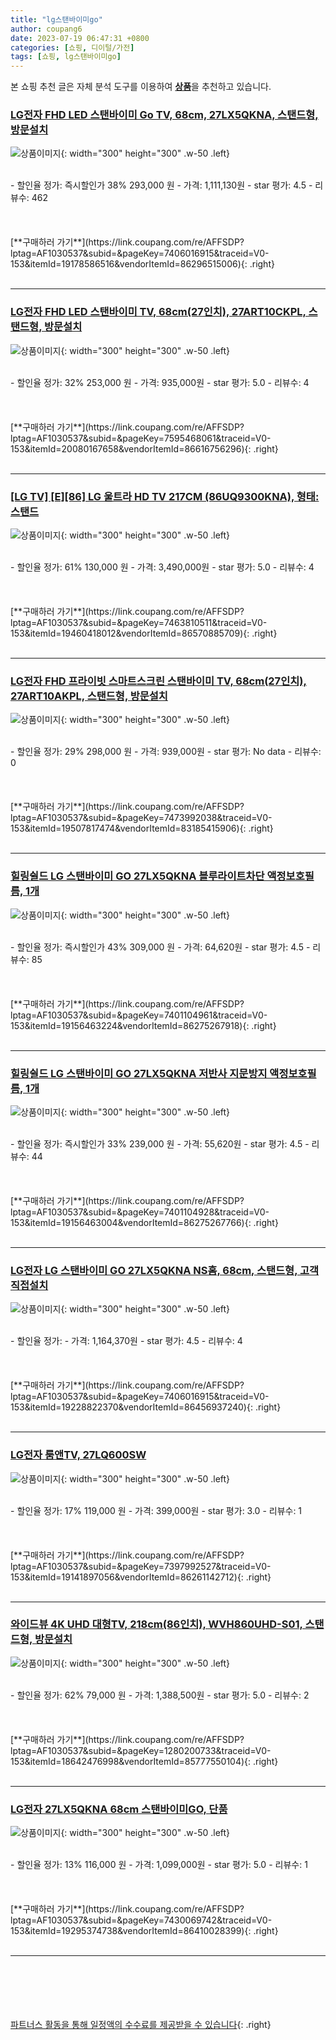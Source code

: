 ```yaml
---
title: "lg스탠바이미go"
author: coupang6
date: 2023-07-19 06:47:31 +0800
categories: [쇼핑, 디이털/가전]
tags: [쇼핑, lg스탠바이미go]
---
```


본 쇼핑 추천 글은 자체 분석 도구를 이용하여 [**상품**](https://link.coupang.com/a/bao1ui)을 추천하고 있습니다.

### [LG전자 FHD LED 스탠바이미 Go TV, 68cm, 27LX5QKNA, 스탠드형, 방문설치](https://link.coupang.com/re/AFFSDP?lptag=AF1030537&subid=&pageKey=7406016915&traceid=V0-153&itemId=19178586516&vendorItemId=86296515006)

![상품이미지](https://thumbnail10.coupangcdn.com/thumbnails/remote/230x230ex/image/rs_quotation_api/knqamy7l/5896034c03984ac2b915cd54ccb4966a.jpg){: width="300" height="300" .w-50 .left}


<br>
- 할인율 정가: 즉시할인가 38%  293,000   원
- 가격: 1,111,130원
- star 평가: 4.5
- 리뷰수: 462
<br>
<br>
<br>
<br>
[**구매하러 가기**](https://link.coupang.com/re/AFFSDP?lptag=AF1030537&subid=&pageKey=7406016915&traceid=V0-153&itemId=19178586516&vendorItemId=86296515006){: .right}
<br>
<br>

---

### [LG전자 FHD LED 스탠바이미 TV, 68cm(27인치), 27ART10CKPL, 스탠드형, 방문설치](https://link.coupang.com/re/AFFSDP?lptag=AF1030537&subid=&pageKey=7595468061&traceid=V0-153&itemId=20080167658&vendorItemId=86616756296)

![상품이미지](https://thumbnail7.coupangcdn.com/thumbnails/remote/230x230ex/image/retail/images/1157099712682444-0a678ede-6423-4227-be47-8995194f2273.jpg){: width="300" height="300" .w-50 .left}


<br>
- 할인율 정가: 32%  253,000   원
- 가격: 935,000원
- star 평가: 5.0
- 리뷰수: 4
<br>
<br>
<br>
<br>
[**구매하러 가기**](https://link.coupang.com/re/AFFSDP?lptag=AF1030537&subid=&pageKey=7595468061&traceid=V0-153&itemId=20080167658&vendorItemId=86616756296){: .right}
<br>
<br>

---

### [[LG TV] [E][86] LG 울트라 HD TV 217CM (86UQ9300KNA), 형태:스탠드](https://link.coupang.com/re/AFFSDP?lptag=AF1030537&subid=&pageKey=7463810511&traceid=V0-153&itemId=19460418012&vendorItemId=86570885709)

![상품이미지](https://thumbnail10.coupangcdn.com/thumbnails/remote/230x230ex/image/vendor_inventory/3741/2086d2a7d28650f5c5094a62ea48b1d4c9d9f1a99dfa7abc5b22dd4d7582.jpg){: width="300" height="300" .w-50 .left}


<br>
- 할인율 정가: 61%  130,000   원
- 가격: 3,490,000원
- star 평가: 5.0
- 리뷰수: 4
<br>
<br>
<br>
<br>
[**구매하러 가기**](https://link.coupang.com/re/AFFSDP?lptag=AF1030537&subid=&pageKey=7463810511&traceid=V0-153&itemId=19460418012&vendorItemId=86570885709){: .right}
<br>
<br>

---

### [LG전자 FHD 프라이빗 스마트스크린 스탠바이미 TV, 68cm(27인치), 27ART10AKPL, 스탠드형, 방문설치](https://link.coupang.com/re/AFFSDP?lptag=AF1030537&subid=&pageKey=7473992038&traceid=V0-153&itemId=19507817474&vendorItemId=83185415906)

![상품이미지](https://thumbnail8.coupangcdn.com/thumbnails/remote/230x230ex/image/vendor_inventory/8094/43fc4904266e40cc42d24a334259a3f4ba1c660b919a070fd47cbf33a1d0.jpg){: width="300" height="300" .w-50 .left}


<br>
- 할인율 정가: 29%  298,000   원
- 가격: 939,000원
- star 평가: No data
- 리뷰수: 0
<br>
<br>
<br>
<br>
[**구매하러 가기**](https://link.coupang.com/re/AFFSDP?lptag=AF1030537&subid=&pageKey=7473992038&traceid=V0-153&itemId=19507817474&vendorItemId=83185415906){: .right}
<br>
<br>

---

### [힐링쉴드 LG 스탠바이미 GO 27LX5QKNA 블루라이트차단 액정보호필름, 1개](https://link.coupang.com/re/AFFSDP?lptag=AF1030537&subid=&pageKey=7401104961&traceid=V0-153&itemId=19156463224&vendorItemId=86275267918)

![상품이미지](https://thumbnail9.coupangcdn.com/thumbnails/remote/230x230ex/image/vendor_inventory/52da/e46e22dbd9add0bda4ff0e451a9f7f771413418aabd3a2129510a2c2a0c2.jpg){: width="300" height="300" .w-50 .left}


<br>
- 할인율 정가: 즉시할인가 43%  309,000   원
- 가격: 64,620원
- star 평가: 4.5
- 리뷰수: 85
<br>
<br>
<br>
<br>
[**구매하러 가기**](https://link.coupang.com/re/AFFSDP?lptag=AF1030537&subid=&pageKey=7401104961&traceid=V0-153&itemId=19156463224&vendorItemId=86275267918){: .right}
<br>
<br>

---

### [힐링쉴드 LG 스탠바이미 GO 27LX5QKNA 저반사 지문방지 액정보호필름, 1개](https://link.coupang.com/re/AFFSDP?lptag=AF1030537&subid=&pageKey=7401104928&traceid=V0-153&itemId=19156463004&vendorItemId=86275267766)

![상품이미지](https://thumbnail6.coupangcdn.com/thumbnails/remote/230x230ex/image/vendor_inventory/6781/949994d8eb1129344811341add79e8d9958847a4bc0d3d9a31e7b021f477.jpg){: width="300" height="300" .w-50 .left}


<br>
- 할인율 정가: 즉시할인가 33%  239,000   원
- 가격: 55,620원
- star 평가: 4.5
- 리뷰수: 44
<br>
<br>
<br>
<br>
[**구매하러 가기**](https://link.coupang.com/re/AFFSDP?lptag=AF1030537&subid=&pageKey=7401104928&traceid=V0-153&itemId=19156463004&vendorItemId=86275267766){: .right}
<br>
<br>

---

### [LG전자 LG 스탠바이미 GO 27LX5QKNA NS홈, 68cm, 스탠드형, 고객직접설치](https://link.coupang.com/re/AFFSDP?lptag=AF1030537&subid=&pageKey=7406016915&traceid=V0-153&itemId=19228822370&vendorItemId=86456937240)

![상품이미지](https://thumbnail8.coupangcdn.com/thumbnails/remote/230x230ex/image/vendor_inventory/118e/3270278ce3a9df82922e791c53297ba2b3d185fdec68ab0094d621e55020.jpg){: width="300" height="300" .w-50 .left}


<br>
- 할인율 정가: 
- 가격: 1,164,370원
- star 평가: 4.5
- 리뷰수: 4
<br>
<br>
<br>
<br>
[**구매하러 가기**](https://link.coupang.com/re/AFFSDP?lptag=AF1030537&subid=&pageKey=7406016915&traceid=V0-153&itemId=19228822370&vendorItemId=86456937240){: .right}
<br>
<br>

---

### [LG전자 룸앤TV, 27LQ600SW](https://link.coupang.com/re/AFFSDP?lptag=AF1030537&subid=&pageKey=7397992527&traceid=V0-153&itemId=19141897056&vendorItemId=86261142712)

![상품이미지](https://thumbnail7.coupangcdn.com/thumbnails/remote/230x230ex/image/retail/images/4013224699932658-9c781794-399f-4d41-8a35-3ab087576b8d.jpg){: width="300" height="300" .w-50 .left}


<br>
- 할인율 정가: 17%  119,000   원
- 가격: 399,000원
- star 평가: 3.0
- 리뷰수: 1
<br>
<br>
<br>
<br>
[**구매하러 가기**](https://link.coupang.com/re/AFFSDP?lptag=AF1030537&subid=&pageKey=7397992527&traceid=V0-153&itemId=19141897056&vendorItemId=86261142712){: .right}
<br>
<br>

---

### [와이드뷰 4K UHD 대형TV, 218cm(86인치), WVH860UHD-S01, 스탠드형, 방문설치](https://link.coupang.com/re/AFFSDP?lptag=AF1030537&subid=&pageKey=1280200733&traceid=V0-153&itemId=18642476998&vendorItemId=85777550104)

![상품이미지](https://thumbnail10.coupangcdn.com/thumbnails/remote/230x230ex/image/retail/images/2023/04/25/14/4/4708f14f-f9e9-4a9c-8b84-e7bd4ad0d0a7.png){: width="300" height="300" .w-50 .left}


<br>
- 할인율 정가: 62%  79,000   원
- 가격: 1,388,500원
- star 평가: 5.0
- 리뷰수: 2
<br>
<br>
<br>
<br>
[**구매하러 가기**](https://link.coupang.com/re/AFFSDP?lptag=AF1030537&subid=&pageKey=1280200733&traceid=V0-153&itemId=18642476998&vendorItemId=85777550104){: .right}
<br>
<br>

---

### [LG전자 27LX5QKNA 68cm 스탠바이미GO, 단품](https://link.coupang.com/re/AFFSDP?lptag=AF1030537&subid=&pageKey=7430069742&traceid=V0-153&itemId=19295374738&vendorItemId=86410028399)

![상품이미지](https://thumbnail8.coupangcdn.com/thumbnails/remote/230x230ex/image/vendor_inventory/6e5a/77ad3544da411b16715ae843786e80df1f864eebb083893f57dcd0751f36.jpg){: width="300" height="300" .w-50 .left}


<br>
- 할인율 정가: 13%  116,000   원
- 가격: 1,099,000원
- star 평가: 5.0
- 리뷰수: 1
<br>
<br>
<br>
<br>
[**구매하러 가기**](https://link.coupang.com/re/AFFSDP?lptag=AF1030537&subid=&pageKey=7430069742&traceid=V0-153&itemId=19295374738&vendorItemId=86410028399){: .right}
<br>
<br>

---
<br><br><br><br><br> [파트너스 활동을 통해 일정액의 수수료를 제공받을 수 있습니다](https://link.coupang.com/a/bao1ui){: .right}